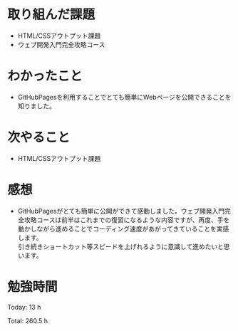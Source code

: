# 取り組んだ課題
- HTML/CSSアウトプット課題
- ウェブ開発入門完全攻略コース

# わかったこと
- GitHubPagesを利用することでとても簡単にWebページを公開できることを知りました。

# 次やること
- HTML/CSSアウトプット課題

# 感想
- GitHubPagesがとても簡単に公開ができて感動しました。ウェブ開発入門完全攻略コースは前半はこれまでの復習になるような内容ですが、再度、手を動かしながら進めることでコーディング速度があがってきていることを実感します。  
引き続きショートカット等スピードを上げれるように意識して進めたいと思います。

# 勉強時間
Today: 13 h

Total: 260.5 h
